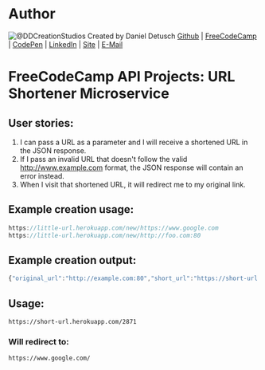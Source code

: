 # Author
![@DDCreationStudios](https://scontent-vie1-1.xx.fbcdn.net/v/t1.0-1/p320x320/10606478_766569733391212_3806866194883238537_n.jpg?oh=d406800e2d0fe66b7711ae4f8797a913&oe=58CDB60C) Created by Daniel Detusch [Github](https://github.com/DDCreationStudios) | [FreeCodeCamp](https://www.freecodecamp.com/ddcreationstudios) | [CodePen](http://codepen.io/ddcreationstudios/) | [LinkedIn](https://www.linkedin.com/in/daniel-deutsch-b95611127) | [Site](http://ddcreationstudios.at//) | [E-Mail](mailto:office@ddcreationstudios.at)

# FreeCodeCamp API Projects: URL Shortener Microservice
## User stories:
1. I can pass a URL as a parameter and I will receive a shortened URL in the JSON response.
2. If I pass an invalid URL that doesn't follow the valid http://www.example.com format, the JSON response will contain an error instead.
3. When I visit that shortened URL, it will redirect me to my original link.

## Example creation usage:

```js
https://little-url.herokuapp.com/new/https://www.google.com
https://little-url.herokuapp.com/new/http://foo.com:80
```

## Example creation output:

```js
{"original_url":"http://example.com:80","short_url":"https://short-url.herokuapp.com/8170"}
```

## Usage:

```
https://short-url.herokuapp.com/2871
```

### Will redirect to:

```
https://www.google.com/
```
